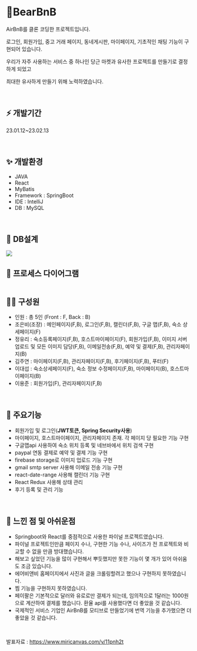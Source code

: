 # 🎈BearBnB

<P>AirBnB를 클론 코딩한 프로젝트입니다.</P>
<P>로그인, 회원가입, 중고 거래 페이지, 동네게시판, 마이페이지, 기초적인 채팅 기능이 구현되어 있습니다. </P>
<P>우리가 자주 사용하는 서비스 중 하나인 당근 마켓과 유사한 프로젝트를 만들기로 결정하게 되었고 </P>
<p>최대한 유사하게 만들기 위해 노력하였습니다.</p>
<br>

## ⚡ 개발기간 

<P>23.01.12~23.02.13</P>
<br>

## ✨ 개발환경
- JAVA
- React
- MyBatis
- Framework : SpringBoot
- IDE : IntelliJ
- DB : MySQL

<br>

## 🎡 DB설계

<img src="https://user-images.githubusercontent.com/101693599/221786805-511fe25c-92a1-4e88-aa9a-33eedad427c4.png"/>

## 🎏 프로세스 다이어그램
<img src="">

<BR>
  
## 🏃‍♂️ 구성원
- 인원 : 총 5인 
(Front : F, Back : B)
- 조은비(조장) : 메인페이지(F,B), 로그인(F,B), 캘린더(F,B), 구글 맵(F,B), 숙소 상세페이지(F)
- 정유리 : 숙소등록페이지(F,B), 호스트마이페이지(F), 회원가입(F,B), 이미지 서버 업로드 및 모든 이미지 담당(F,B), 이메일전송(F,B), 예약 및 결제(F,B), 관리자페이지(B)
- 김주연 : 마이페이지(F,B), 관리자페이지(F,B), 후기페이지(F,B), 푸터(F)
- 이대섭 : 숙소상세페이지(F), 숙소 정보 수정페이지(F,B), 마이페이지(B), 호스트마이페이지(B)
- 이용준 : 회원가입(F), 관리자페이지(F,B)

<br>
  
## 🎉 주요기능
- 회원가입 및 로그인(**JWT토큰, Spring Security사용**)
- 마이페이지, 호스트마이페이지, 관리자페이지 존재. 각 페이지 당 필요한 기능 구현
- 구글맵api 사용하여 숙소 위치 등록 및 네브바에서 위치 검색 구현
- paypal 연동 결제로 예약 및 결제 기능 구현
- firebase storage로 이미지 업로드 기능 구현
- gmail smtp server 사용해 이메일 전송 기능 구현
- react-date-range 사용해 캘린더 기능 구현
- React Redux 사용해 상태 관리
- 후기 등록 및 관리 기능


<br>
  
## 💎 느낀 점 및 아쉬운점
- Springboot와 React를 중점적으로 사용한 파이널 프로젝트였습니다. 
- 파이널 프로젝트인만큼 페이지 수나, 구현한 기능 수나, 사이즈가 전 프로젝트와 비교할 수 없을 만큼 방대했습니다.
- 해보고 싶었던 기능을 많이 구현해서 뿌듯했지만 못한 기능이 몇 개가 있어 아쉬움도 조금 있습니다.
- 에어비앤비 홈페이지에서 사진과 글을 크롤링할려고 했으나 구현하지 못하였습니다.
- 찜 기능을 구현하지 못하였습니다.
- 페이팔은 기본적으로 달러와 유로로만 결제가 되는데, 임의적으로 1달러는 1000원으로 계산하여 결제를 했습니다. 환율 api를 사용했다면 더 좋았을 것 같습니다.
- 국제적인 서비스 기업인 AirBnB를 모티브로 만들었기에 번역 기능을 추가했으면 더 좋았을 것 같습니다.



<BR>

발표자료 : https://www.miricanvas.com/v/11pnh2t


